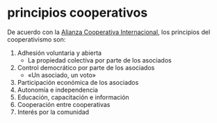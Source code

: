 # principios cooperativos
De acuerdo con la [Alianza Cooperativa Internacional](https://ica.coop/es), los principios del cooperativismo son:

1. Adhesión voluntaria y abierta
    - La propiedad colectiva por parte de los asociados
1. Control democrático por parte de los  asociados  
    - «Un asociado, un voto»
2. Participación económica de los asociados
3. Autonomía e independencia  
4. Educación, capacitación e información  
5. Cooperación entre cooperativas  
6. Interés por la comunidad  
